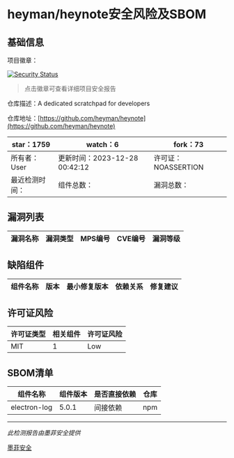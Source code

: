 # heyman/heynote安全风险及SBOM

## 基础信息

项目徽章：

[![Security Status](https://www.murphysec.com/platform3/v31/badge/1740096228714250240.svg)](https://www.murphysec.com/console/report/1739000385728348160/1740096228714250240)

> 点击徽章可查看详细项目安全报告

仓库描述：A dedicated scratchpad for developers

仓库地址：[https://github.com/heyman/heynote](https://github.com/heyman/heynote)

| star：1759 | watch：6 | fork：73 |
| ----------- | -------------- | ------------ |
| 所有者：User | 更新时间：2023-12-28 00:42:12 | 许可证：NOASSERTION |
| 最近检测时间： | 组件总数： | 漏洞总数： |




## 漏洞列表

| 漏洞名称 | 漏洞类型 | MPS编号 | CVE编号 | 漏洞等级 |
| ------- | ------ | ------- | ------ | ----- |





## 缺陷组件

| 组件名称 | 版本 | 最小修复版本 | 依赖关系 | 修复建议 |
| -------- | ---- | ------------ | -------- | -------- |





## 许可证风险

| 许可证类型 | 相关组件 | 许可证风险 |
| ---------- | -------- | ---------- |
|MIT|1|Low|




## SBOM清单

| 组件名称 | 组件版本 | 是否直接依赖 | 仓库 |
| -------- | -------- | ------------ | ---- |
|electron-log|5.0.1|间接依赖|npm|


------

*此检测报告由墨菲安全提供*

[墨菲安全](www.murphysec.com)